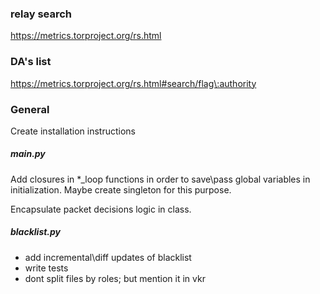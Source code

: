 ### relay search
https://metrics.torproject.org/rs.html


### DA's list
https://metrics.torproject.org/rs.html#search/flag\:authority


### General

Create installation instructions

##### main.py

Add closures in *_loop functions in order to save\pass global variables in initialization. 
Maybe create singleton for this purpose.

Encapsulate packet decisions logic in class.

##### blacklist.py

- add incremental\diff updates of blacklist
- write tests
- dont split files by roles; but mention it in vkr
